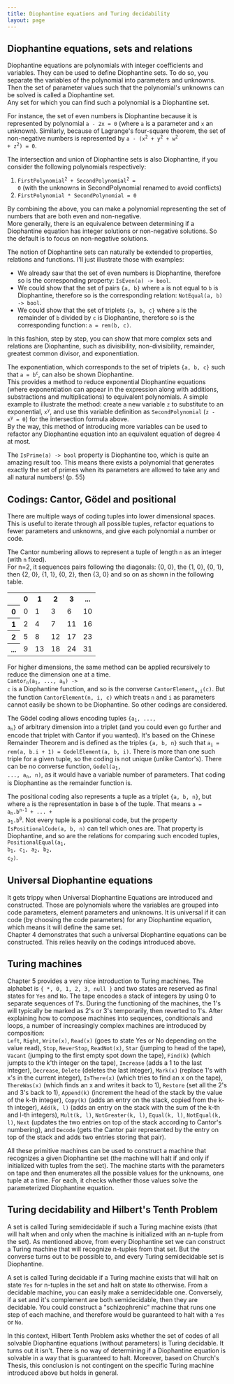 ```yaml
---
title: Diophantine equations and Turing decidability
layout: page
---
```




## Diophantine equations, sets and relations
Diophantine equations are polynomials with integer coefficients and variables. 
They can be used to define Diophantine sets. To do so, you separate the variables of the polynomial into parameters and unknowns. Then the set of parameter values such that the polynomial's unknowns can be solved is called a Diophantine set.  
Any set for which you can find such a polynomial is a Diophantine set. 

For instance, the set of even numbers is Diophantine because it is represented by polynomial `a - 2x = 0` (where `a` is a parameter and `x` an unknown).
Similarly, because of Lagrange's four-square theorem, the set of non-negative numbers is represented by <code>a - (x<sup>2</sup> + y<sup>2</sup> + w<sup>2</sup> + z<sup>2</sup>) = 0</code>.

The intersection and union of Diophantine sets is also Diophantine, if you consider the following polynomials respectively:   

1. <code>FirstPolynomial<sup>2</sup> + SecondPolynomial<sup>2</sup> = 0</code> (with the unknowns in SecondPolynomial renamed to avoid conflicts)  
2. <code>FirstPolynomial * SecondPolynomial = 0</code>



By combining the above, you can make a polynomial representing the set of numbers that are both even and non-negative.  
More generally, there is an equivalence between determining if a Diophantine equation has integer solutions or non-negative solutions. So the default is to focus on non-negative solutions.

The notion of Diophantine sets can naturally be extended to properties, relations and functions. I'll just illustrate those with examples:  

- We already saw that the set of even numbers is Diophantine, therefore so is the corresponding property: `IsEven(a) -> bool`.  
- We could show that the set of pairs `{a, b}` where `a` is not equal to `b` is Diophantine, therefore so is the corresponding relation: `NotEqual(a, b) -> bool`.  
- We could show that the set of triplets `{a, b, c}` where `a` is the remainder of `b` divided by `c` is Diophantine, therefore so is the corresponding function: `a = rem(b, c)`.  

In this fashion, step by step, you can show that more complex sets and relations are Diophantine, such as divisibility, non-divisibility, remainder, greatest common divisor, and exponentiation.  

The exponentiation, which corresponds to the set of triplets `{a, b, c}` such that <code>a = b<sup>c</sup></code>, can also be shown Diophantine.  
This provides a method to reduce exponential Diophantine equations (where exponentiation can appear in the expression along with additions, substractions and multiplications) to equivalent polynomials. 
A simple example to illustrate the method: create a new variable `z` to substitute to an exponential, <code>x<sup>y</sup></code>, and use this variable definition as `SecondPolynomial` (<code>z - x<sup>y</sup> = 0</code>) for the intersection formula above.  
By the way, this method of introducing more variables can be used to refactor any Diophantine equation into an equivalent equation of degree 4 at most.

The `IsPrime(a) -> bool` property is Diophantine too, which is quite an amazing result too. This means there exists a polynomial that generates exactly the set of primes when its parameters are allowed to take any and all natural numbers! (p. 55)  


## Codings: Cantor, Gödel and positional
There are multiple ways of coding tuples into lower dimensional spaces. This is useful to iterate through all possible tuples, refactor equations to fewer parameters and unknowns, and give each polynomial a number or code.  

The Cantor numbering allows to represent a tuple of length `n` as an integer (with `n` fixed).  
For n=2, it sequences pairs following the diagonals: {0, 0}, the {1, 0}, {0, 1}, then {2, 0}, {1, 1}, {0, 2}, then {3, 0} and so on as shown in the following table.  

<table style="width:100%">
  <tr> <td> </td>  <th>0</th><th>1</th><th>2</th><th>3</th><th>...</th> </tr>
  <tr> <th>0</th>  <td>0</td><td>1</td><td>3</td><td>6</td><td>10</td> </tr>
  <tr> <th>1</th>  <td>2</td><td>4</td><td>7</td><td>11</td><td>16</td> </tr>
  <tr> <th>2</th>  <td>5</td><td>8</td><td>12</td><td>17</td><td>23</td> </tr>
  <tr> <th>...</th><td>9</td><td>13</td><td>18</td><td>24</td><td>31</td> </tr>
</table>


For higher dimensions, the same method can be applied recursively to reduce the dimension one at a time.  
<code>Cantor<sub>n</sub>(a<sub>1</sub>, ..., a<sub>n</sub>) -> c</code> is a Diophantine function, and so is the converse <code>CantorElement<sub>n,i</sub>(c)</code>.
But the function `CantorElement(n, i, c)` which treats `n` and `i` as parameters cannot easily be shown to be Diophantine. So other codings are considered.

The Gödel coding allows encoding tuples <code>{a<sub>1</sub>, ..., a<sub>n</sub>}</code> of arbitrary dimension into a triplet (and you could even go further and encode that triplet with Cantor if you wanted). It's based on the Chinese Remainder Theorem and is defined as the triples `{a, b, n}` such that <code>a<sub>i</sub> = rem(a, b.i + 1) = GodelElement(a, b, i)</code>. There is more than one such triple for a given tuple, so the coding is not unique (unlike Cantor's). 
There can be no converse function, <code>Godel(a<sub>1</sub>, ..., a<sub>n</sub>, n)</code>, as it would have a variable number of parameters.
That coding is Diophantine as the remainder function is.  

The positional coding also represents a tuple as a triplet `{a, b, n}`, but where `a` is the representation in base `b` of the tuple. That means <code>a = a<sub>n</sub>.b<sup>n-1</sup> + ... + a<sub>1</sub>.b<sup>0</sup></code>. Not every tuple is a positional code, but the property `IsPositionalCode(a, b, n)` can tell which ones are. That property is Diophantine, and so are the relations for comparing such encoded tuples, <code>PositionalEqual(a<sub>1</sub>, b<sub>1</sub>, c<sub>1</sub>, a<sub>2</sub>, b<sub>2</sub>, c<sub>2</sub>)</code>.

## Universal Diophantine equations
It gets trippy when Universal Diophantine Equations are introduced and constructed. Those are polynomials where the variables are grouped into code parameters, element parameters and unknowns. It is universal if it can code (by choosing the code parameters) for any Diophantine equation, which means it will define the same set.  
Chapter 4 demonstrates that such a universal Diophantine equations can be constructed. This relies heavily on the codings introduced above. 

## Turing machines
Chapter 5 provides a very nice introduction to Turing machines. 
The alphabet is `{ *, 0, 1, 2, 3, null }` and two states are reserved as final states for `Yes` and `No`. The tape encodes a stack of integers by using 0 to separate sequences of 1's. During the functioning of the machines, the 1's will typically be marked as 2's or 3's temporarily, then reverted to 1's. 
After explaining how to compose machines into sequences, conditionals and loops, a number of increasingly complex machines are introduced by composition:  
`Left`, `Right`, `Write(x)`, `Read(x)` (goes to state Yes or No depending on the value read), `Stop`, `NeverStop`, `ReadNot(x)`, `Star` (jumping to head of the tape), `Vacant` (jumping to the first empty spot down the tape), `Find(k)` (which jumpts to the k'th integer on the tape), `Increase` (adds a 1 to the last integer), `Decrease`, `Delete` (deletes the last integer), `Mark(x)` (replace 1's with x's in the current integer), `IsThere(x)` (which tries to find an x on the tape), `ThereWas(x)` (which finds an x and writes it back to 1), `Restore` (set all the 2's and 3's back to 1), `Append(k)` (increment the head of the stack by the value of the k-th integer), `Copy(k)` (adds an entry on the stack, copied from the k-th integer), `Add(k, l)` (adds an entry on the stack with the sum of the k-th and l-th integers), `Mult(k, l)`, `NotGreater(k, l)`, `Equal(k, l)`, `NotEqual(k, l)`, `Next` (updates the two entries on top of the stack according to Cantor's numbering), and `Decode` (gets the Cantor pair represented by the entry on top of the stack and adds two entries storing that pair). 

All these primitive machines can be used to construct a machine that recognizes a given Diophantine set (the machine will halt if and only if initialized with tuples from the set). The machine starts with the parameters on tape and then enumerates all the possible values for the unknowns, one tuple at a time. For each, it checks whether those values solve the parameterized Diophantine equation.

## Turing decidability and Hilbert's Tenth Problem 
A set is called Turing semidecidable if such a Turing machine exists (that will halt when and only when the machine is initialized with an n-tuple from the set). 
As mentioned above, from every Diophantine set we can construct a Turing machine that will recognize n-tuples from that set. But the converse turns out to be possible to, and every Turing semidecidable set is Diophantine.

A set is called Turing decidable if a Turing machine exists that will halt on state `Yes` for n-tuples in the set and halt on state `No` otherwise.
From a decidable machine, you can easily make a semidecidable one. 
Conversely, if a set and it's complement are both semidecidable, then they are decidable. You could construct a "schizophrenic" machine that runs one step of each machine, and therefore would be guaranteed to halt with a `Yes` or `No`.

In this context, Hilbert Tenth Problem asks whether the set of codes of all solvable Diophantine equations (without parameters) is Turing decidable. It turns out it isn't. There is no way of determining if a Diophantine equation is solvable in a way that is guaranteed to halt. Moreover, based on Church's Thesis, this conclusion is not contingent on the specific Turing machine introduced above but holds in general.




